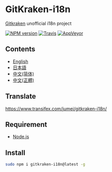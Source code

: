 # GitKraken-i18n
[Gitkraken](https://www.gitkraken.com/download) unofficial i18n project

[![NPM version](https://img.shields.io/npm/v/gitkraken-i18n.svg)](https://www.npmjs.com/package/gitkraken-i18n)
[![Travis](https://img.shields.io/travis/gucong3000/gitkraken-i18n.svg)](https://travis-ci.org/gucong3000/gitkraken-i18n)
[![AppVeyor](https://img.shields.io/appveyor/ci/gucong3000/gitkraken-i18n.svg)](https://ci.appveyor.com/project/gucong3000/gitkraken-i18n)

## Contents
- [English](README.md)
- [日本語](README-ja.md)
- [中文(简体)](README-zh-CN.md)
- [中文(正體)](README-zh-TW.md)

## Translate
https://www.transifex.com/jumei/gitkraken-i18n/

## Requirement
- [Node.js](https://nodejs.org/en/download/)

## Install
```bash
sudo npm i gitkraken-i18n@latest -g
```
